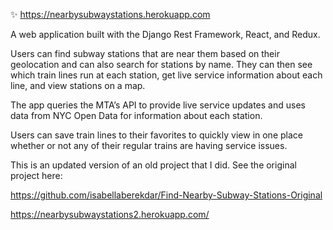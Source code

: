 :sparkles:     https://nearbysubwaystations.herokuapp.com


A web application built with the Django Rest Framework, React, and Redux.


Users can find subway stations that are near them based on their geolocation and can also search for stations by name. They can then see which train lines run at each station, get live service information about each line, and view stations on a map.


The app queries the MTA’s API to provide live service updates and uses data from NYC Open Data for information about each station.


Users can save train lines to their favorites to quickly view in one place whether or not any of their regular trains are having service issues.


This is an updated version of an old project that I did. See the original project here:

https://github.com/isabellaberekdar/Find-Nearby-Subway-Stations-Original

https://nearbysubwaystations2.herokuapp.com/
